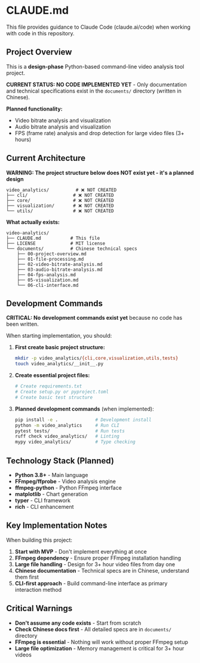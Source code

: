 # CLAUDE.md

This file provides guidance to Claude Code (claude.ai/code) when working with code in this repository.

## Project Overview

This is a **design-phase** Python-based command-line video analysis tool project. 

**CURRENT STATUS: NO CODE IMPLEMENTED YET** - Only documentation and technical specifications exist in the `documents/` directory (written in Chinese).

**Planned functionality:**
- Video bitrate analysis and visualization
- Audio bitrate analysis and visualization  
- FPS (frame rate) analysis and drop detection for large video files (3+ hours)

## Current Architecture

**WARNING: The project structure below does NOT exist yet - it's a planned design**

```
video_analytics/          # ❌ NOT CREATED
├── cli/                 # ❌ NOT CREATED  
├── core/                # ❌ NOT CREATED
├── visualization/       # ❌ NOT CREATED
└── utils/               # ❌ NOT CREATED
```

**What actually exists:**
```
video-analytics/
├── CLAUDE.md           # This file
├── LICENSE             # MIT license
└── documents/          # Chinese technical specs
    ├── 00-project-overview.md
    ├── 01-file-processing.md  
    ├── 02-video-bitrate-analysis.md
    ├── 03-audio-bitrate-analysis.md
    ├── 04-fps-analysis.md
    ├── 05-visualization.md
    └── 06-cli-interface.md
```

## Development Commands

**CRITICAL: No development commands exist yet** because no code has been written.

When starting implementation, you should:

1. **First create basic project structure:**
   ```bash
   mkdir -p video_analytics/{cli,core,visualization,utils,tests}
   touch video_analytics/__init__.py
   ```

2. **Create essential project files:**
   ```bash
   # Create requirements.txt
   # Create setup.py or pyproject.toml  
   # Create basic test structure
   ```

3. **Planned development commands** (when implemented):
   ```bash
   pip install -e .              # Development install
   python -m video_analytics     # Run CLI
   pytest tests/                 # Run tests  
   ruff check video_analytics/   # Linting
   mypy video_analytics/         # Type checking
   ```

## Technology Stack (Planned)

- **Python 3.8+** - Main language
- **FFmpeg/ffprobe** - Video analysis engine  
- **ffmpeg-python** - Python FFmpeg interface
- **matplotlib** - Chart generation
- **typer** - CLI framework
- **rich** - CLI enhancement

## Key Implementation Notes

When building this project:

1. **Start with MVP** - Don't implement everything at once
2. **FFmpeg dependency** - Ensure proper FFmpeg installation handling
3. **Large file handling** - Design for 3+ hour video files from day one
4. **Chinese documentation** - Technical specs are in Chinese, understand them first
5. **CLI-first approach** - Build command-line interface as primary interaction method

## Critical Warnings

- **Don't assume any code exists** - Start from scratch
- **Check Chinese docs first** - All detailed specs are in `documents/` directory  
- **FFmpeg is essential** - Nothing will work without proper FFmpeg setup
- **Large file optimization** - Memory management is critical for 3+ hour videos